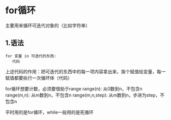 # for循环
 主要用来循环可迭代对象的（比如字符串）
## 1.语法
```properties
for 变量 in 可迭代的东西:
   代码
```
上述代码的作用：把可迭代的东西中的每一项内容拿出来，挨个赋值给变量，每一赋值都要执行一次循环体（代码）
 
for循环想要计数，必须要借助于range
range(n): 从0数到n，不包含n
range(m,n): 从m数到n，不包含n
range(m,n,step): 从m数到n，步进为step，不包含n

平时用的是for循环，while一般用的是死循环